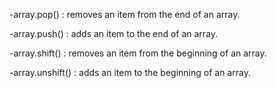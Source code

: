-array.pop() : removes an item from the end of an array. 

-array.push() : adds an item to the end of an array. 

-array.shift() : removes an item from the beginning of an array. 

-array.unshift() : adds an item to the beginning of an array. 
